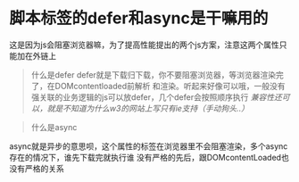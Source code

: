 # 脚本标签的defer和async是干嘛用的

这是因为js会阻塞浏览器嘛，为了提高性能提出的两个js方案，注意这两个属性只能加在外链上

> 什么是defer
defer就是下载归下载，你不要阻塞浏览器，等浏览器渲染完了，在DOMcontentloaded前解析
和渲染。听起来好像可以哦，一般没有强关联的业务逻辑的js可以放defer，几个defer会按照顺序执行
*兼容性还可以，就是不知道为什么w3的网站上写只有ie支持（手动狗头..）*

> 什么是async

async就是异步的意思呗，这个属性的标签在浏览器里不会阻塞渲染，多个async存在的情况下，谁先下载完就执行谁
没有严格的先后，跟DOMcontentLoaded也没有严格的关系